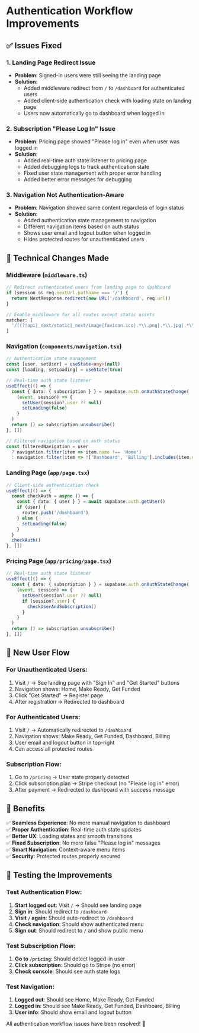 # Authentication Workflow Improvements

## ✅ **Issues Fixed**

### 1. **Landing Page Redirect Issue**
- **Problem**: Signed-in users were still seeing the landing page
- **Solution**: 
  - Added middleware redirect from `/` to `/dashboard` for authenticated users
  - Added client-side authentication check with loading state on landing page
  - Users now automatically go to dashboard when logged in

### 2. **Subscription "Please Log In" Issue**
- **Problem**: Pricing page showed "Please log in" even when user was logged in
- **Solution**:
  - Added real-time auth state listener to pricing page
  - Added debugging logs to track authentication state
  - Fixed user state management with proper error handling
  - Added better error messages for debugging

### 3. **Navigation Not Authentication-Aware**
- **Problem**: Navigation showed same content regardless of login status
- **Solution**:
  - Added authentication state management to navigation
  - Different navigation items based on auth status
  - Shows user email and logout button when logged in
  - Hides protected routes for unauthenticated users

## 🔧 **Technical Changes Made**

### **Middleware (`middleware.ts`)**
```typescript
// Redirect authenticated users from landing page to dashboard
if (session && req.nextUrl.pathname === '/') {
  return NextResponse.redirect(new URL('/dashboard', req.url))
}

// Enable middleware for all routes except static assets
matcher: [
  '/((?!api|_next/static|_next/image|favicon.ico|.*\\.png|.*\\.jpg|.*\\.jpeg|.*\\.gif|.*\\.svg).*)',
]
```

### **Navigation (`components/navigation.tsx`)**
```typescript
// Authentication state management
const [user, setUser] = useState<any>(null)
const [loading, setLoading] = useState(true)

// Real-time auth state listener
useEffect(() => {
  const { data: { subscription } } = supabase.auth.onAuthStateChange(
    (event, session) => {
      setUser(session?.user ?? null)
      setLoading(false)
    }
  )
  return () => subscription.unsubscribe()
}, [])

// Filtered navigation based on auth status
const filteredNavigation = user 
  ? navigation.filter(item => item.name !== 'Home')
  : navigation.filter(item => !['Dashboard', 'Billing'].includes(item.name))
```

### **Landing Page (`app/page.tsx`)**
```typescript
// Client-side authentication check
useEffect(() => {
  const checkAuth = async () => {
    const { data: { user } } = await supabase.auth.getUser()
    if (user) {
      router.push('/dashboard')
    } else {
      setLoading(false)
    }
  }
  checkAuth()
}, [])
```

### **Pricing Page (`app/pricing/page.tsx`)**
```typescript
// Real-time auth state listener
useEffect(() => {
  const { data: { subscription } } = supabase.auth.onAuthStateChange(
    (event, session) => {
      setUser(session?.user ?? null)
      if (session?.user) {
        checkUserAndSubscription()
      }
    }
  )
  return () => subscription.unsubscribe()
}, [])
```

## 🎯 **New User Flow**

### **For Unauthenticated Users:**
1. Visit `/` → See landing page with "Sign In" and "Get Started" buttons
2. Navigation shows: Home, Make Ready, Get Funded
3. Click "Get Started" → Register page
4. After registration → Redirected to dashboard

### **For Authenticated Users:**
1. Visit `/` → Automatically redirected to `/dashboard`
2. Navigation shows: Make Ready, Get Funded, Dashboard, Billing
3. User email and logout button in top-right
4. Can access all protected routes

### **Subscription Flow:**
1. Go to `/pricing` → User state properly detected
2. Click subscription plan → Stripe checkout (no "Please log in" error)
3. After payment → Redirected to dashboard with success message

## 🚀 **Benefits**

✅ **Seamless Experience**: No more manual navigation to dashboard  
✅ **Proper Authentication**: Real-time auth state updates  
✅ **Better UX**: Loading states and smooth transitions  
✅ **Fixed Subscription**: No more false "Please log in" messages  
✅ **Smart Navigation**: Context-aware menu items  
✅ **Security**: Protected routes properly secured  

## 🧪 **Testing the Improvements**

### **Test Authentication Flow:**
1. **Start logged out**: Visit `/` → Should see landing page
2. **Sign in**: Should redirect to `/dashboard`
3. **Visit `/` again**: Should auto-redirect to `/dashboard`
4. **Check navigation**: Should show authenticated menu
5. **Sign out**: Should redirect to `/` and show public menu

### **Test Subscription Flow:**
1. **Go to `/pricing`**: Should detect logged-in user
2. **Click subscription**: Should go to Stripe (no error)
3. **Check console**: Should see auth state logs

### **Test Navigation:**
1. **Logged out**: Should see Home, Make Ready, Get Funded
2. **Logged in**: Should see Make Ready, Get Funded, Dashboard, Billing
3. **User info**: Should show email and logout button

All authentication workflow issues have been resolved! 🎉
